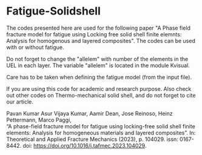 # Fatigue-Solidshell
The codes presented here are used for the following paper "A Phase field fracture model for fatigue using Locking free solid shell finite elemnts: Analysis for homogenous and layered composites".
The codes can be used with or without fatigue.

Do not forget to change the "allelem" with number of the elements in the UEL in each layer. The variable   "allelem" is located in the module Kvisual. 

Care has to be taken when defining the fatigue model (from the input file).

If you are using this code for academic and research purpose. Also check out other codes on Thermo-mechanical solid shell, and do not forget to cite our article. 

Pavan Kumar Asur Vijaya Kumar, Aamir Dean, Jose Reinoso, Heinz Pettermann, Marco Paggi,  
“A phase-field fracture model for fatigue using locking-free solid shell finite elements: Analysis for homogeneous materials and layered composites”. 
In: Theoretical and Applied Fracture Mechanics (2023), p. 104029. issn: 0167-8442. doi: https://doi.org/10.1016/j.tafmec.2023.104029.

